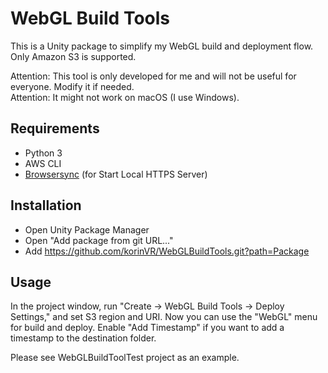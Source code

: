 # WebGL Build Tools

This is a Unity package to simplify my WebGL build and deployment flow. Only Amazon S3 is supported.

Attention: This tool is only developed for me and will not be useful for everyone. Modify it if needed.  
Attention: It might not work on macOS (I use Windows).

## Requirements

- Python 3
- AWS CLI
- [Browsersync](https://browsersync.io/) (for Start Local HTTPS Server)

## Installation

- Open Unity Package Manager
- Open "Add package from git URL..."
- Add https://github.com/korinVR/WebGLBuildTools.git?path=Package

## Usage

In the project window, run "Create -> WebGL Build Tools -> Deploy Settings," and set S3 region and URI. Now you can use the "WebGL" menu for build and deploy. Enable "Add Timestamp" if you want to add a timestamp to the destination folder.

Please see WebGLBuildToolTest project as an example.
